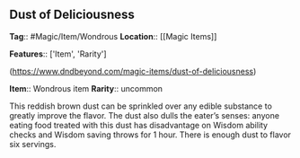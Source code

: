 ## Dust of Deliciousness
**Tag**:: #Magic/Item/Wondrous
**Location**:: [[Magic Items]]

**Features**:: ['Item', 'Rarity']

(https://www.dndbeyond.com/magic-items/dust-of-deliciousness)

**Item**:: Wondrous item
**Rarity**:: uncommon

This reddish brown dust can be sprinkled over any edible substance to greatly improve the flavor. The dust also dulls the eater’s senses: anyone eating food treated with this dust has disadvantage on Wisdom ability checks and Wisdom saving throws for 1 hour. There is enough dust to flavor six servings.